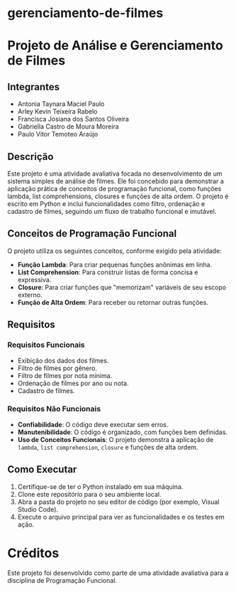 # gerenciamento-de-filmes

# Projeto de Análise e Gerenciamento de Filmes

## Integrantes
* Antonia Taynara Maciel Paulo
* Arley Kevin Teixeira Rabelo
* Francisca Josiana dos Santos Oliveira
* Gabriella Castro de Moura Moreira
* Paulo Vitor Temoteo Araújo

## Descrição

Este projeto é uma atividade avaliativa focada no desenvolvimento de um sistema simples de análise de filmes. Ele foi concebido para demonstrar a aplicação prática de conceitos de programação funcional, como funções lambda, list comprehensions, closures e funções de alta ordem. O projeto é escrito em Python e inclui funcionalidades como filtro, ordenação e cadastro de filmes, seguindo um fluxo de trabalho funcional e imutável.

## Conceitos de Programação Funcional

O projeto utiliza os seguintes conceitos, conforme exigido pela atividade:

* **Função Lambda**: Para criar pequenas funções anônimas em linha.
* **List Comprehension**: Para construir listas de forma concisa e expressiva.
* **Closure**: Para criar funções que "memorizam" variáveis de seu escopo externo.
* **Função de Alta Ordem**: Para receber ou retornar outras funções.

## Requisitos

### Requisitos Funcionais
* Exibição dos dados dos filmes.
* Filtro de filmes por gênero.
* Filtro de filmes por nota mínima.
* Ordenação de filmes por ano ou nota.
* Cadastro de filmes.

### Requisitos Não Funcionais
* **Confiabilidade**: O código deve executar sem erros.
* **Manutenibilidade**: O código é organizado, com funções bem definidas.
* **Uso de Conceitos Funcionais**: O projeto demonstra a aplicação de `lambda`, `list comprehension`, `closure` e funções de alta ordem.

## Como Executar

1.  Certifique-se de ter o Python instalado em sua máquina.
2.  Clone este repositório para o seu ambiente local.
3.  Abra a pasta do projeto no seu editor de código (por exemplo, Visual Studio Code).
4.  Execute o arquivo principal para ver as funcionalidades e os testes em ação.

# Créditos

Este projeto foi desenvolvido como parte de uma atividade avaliativa para a disciplina de Programação Funcional.
